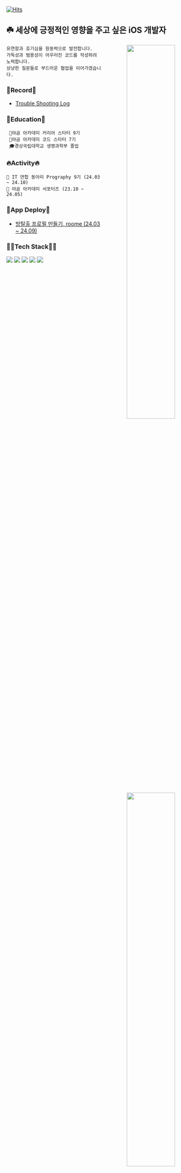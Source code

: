[![Hits](https://hits.seeyoufarm.com/api/count/incr/badge.svg?url=https%3A%2F%2Fgithub.com%2Fmint3382&count_bg=%236F9EF8&title_bg=%23000000&icon=smugmug.svg&icon_color=%236F9EF8&title=hits&edge_flat=false)](https://hits.seeyoufarm.com)

## ☘️ 세상에 긍정적인 영향을 주고 싶은 iOS 개발자
<!---
mint3382/mint3382 is a ✨ special ✨ repository because its `README.md` (this file) appears on your GitHub profile.
You can click the Preview link to take a look at your changes.
--->


<div align="center">

<img align="right" width="50%" src="https://github-readme-stats.vercel.app/api?username=mint3382&show_icons=true&theme=gotham&hide="/>
<img align="right" width="50%" src="https://github-readme-stats.vercel.app/api/top-langs/?username=mint3382&theme=gotham&exclude_repo=Computer-Science-Engineering&layout=compact&langs_count=10"/></a>
<img align="right" width="50%" src="http://mazassumnida.wtf/api/pastel/generate_badge?boj=tama1221"/></a>

<div align="left" width="60%">

    유연함과 호기심을 원동력으로 발전합니다.
    가독성과 범용성이 어우러진 코드를 작성하려 노력합니다.
    상냥한 질문들로 부드러운 협업을 이어가겠습니다.
  
### 📝Record📝
- [Trouble Shooting Log](https://mintraum.tistory.com/)


### 📔Education📔
     🐻야곰 아카데미 커리어 스타터 9기
     🐻야곰 아카데미 코드 스타터 7기
     🎓경상국립대학교 생명과학부 졸업

### 🔥Activity🔥
    📕 IT 연합 동아리 Prography 9기 (24.03 ~ 24.10)
    🐻 야곰 아카데미 서포터즈 (23.10 ~ 24.05)

### 🍎App Deploy🍎
- [방탈출 프로필 만들기, roome (24.03 ~ 24.09)](https://apps.apple.com/kr/app/roome/id6503616766)

### 👩‍💻Tech Stack👩‍💻
<img src="https://img.shields.io/badge/Swift-F05138?style=flat-square&logo=Swift&logoColor=white"/> <img src="https://img.shields.io/badge/iOS-000000?style=flat-square&logo=Apple&logoColor=white"/> <img src="https://img.shields.io/badge/XCode-147EFB?style=flat-square&logo=xcode&logoColor=white"/> <img src="https://img.shields.io/badge/GitHub-181717?style=flat-square&logo=github&logoColor=white"/> <img src="https://img.shields.io/badge/Git-F05032?style=flat-square&logo=Git&logoColor=white"/>
 
 
</div>

 
<div align="left">
 
 
</div>

